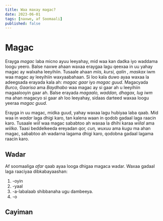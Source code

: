 ```yaml
---
title: Waa maxay magac?
date: 2023-06-01
tags: [naxwe, af Soomaali]
published: false
---
```


# Magac
Erayga *magac* laba micno ayuu leeyahay, mid waa kan dadka iyo waddama loogu yeero. Balse naxwe ahaan waxaa eraygaa lagu qeexaa in uu yahay magac ay walxaha leeyihiin. Tusaale ahaan *miis, kursi, qalin , maskax* iwm waa magac ay leeyihiin waxyaabahaan. Si loo kala duwo ayaa waxaa la adeegsada erayada kala ah: *magac gaar* iyo *magac guud*. Magacyada *Burco, Gaarisa* ama *Baydhabo* waa magac ay si gaar ah u leeyihiin magaalooyin gaar ah. Balse erayada *magaalo, waddan, dhagax, lug iwm* ma ahan magacyo si gaar ah loo leeyahay, sidaas darteed waxaa loogu yeeraa *magac guud*.

Erayga in uu magac, midka guud, yahay waxaa lagu hubiyaa laba qaab. Mid waa in *wadar* laga dhigi karo, tan kalena waan in qodob gadaal laga raacin karo. Tusaale *wiil* waa magac sababtoo ah waxaa la dhihi karaa *wiilal* ama *wiilka*. Taasi beddelkeeda ereyadan *qor, cun, wuxuu* ama *kugu* ma ahan magac, sababtoo ah wadarna lagama dhigi karo, qodobna gadaal lagama raacin karo.

## Wadar
Af soomaaliga *afar* qaab ayaa looga dhigaa magaca wadar. Waxaa gadaal laga raaciyaa dibkabayaashan:

1. -oyin
2. -yaal
3. -a-labalaab shibbanaha ugu dambeeya.
4. -o

## Cayiman
